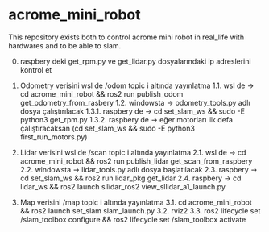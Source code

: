 # acrome_mini_robot
This repository exists both to control acrome mini robot in real_life with hardwares and to be able to slam.

0. raspbery deki get_rpm.py ve get_lidar.py dosyalarındaki ip adreslerini kontrol et

1. Odometry verisini wsl de /odom topic i altında yayınlatma
1.1. wsl de -> cd acrome_mini_robot && ros2 run publish_odom get_odometry_from_rasbery
1.2. windowsta -> odometry_tools.py adlı dosya çalıştırılacak
1.3.1. raspbery de -> cd set_slam_ws && sudo -E python3 get_rpm.py
1.3.2. raspbery de -> eğer motorları ilk defa çalıştıracaksan (cd set_slam_ws && sudo -E python3 first_run_motors.py)

2. Lidar verisini wsl de /scan topic i altında yayınlatma
2.1. wsl de -> cd acrome_mini_robot && ros2 run publish_lidar get_scan_from_raspbery
2.2. windowsta -> lidar_tools.py adlı dosya başlatılacak
2.3. raspbery -> cd set_slam_ws && ros2 run lidar_pkg get_lidar
2.4. raspbery -> cd lidar_ws && ros2 launch sllidar_ros2 view_sllidar_a1_launch.py

3. Map verisini /map topic i altında yayınlatma
3.1. cd acrome_mini_robot && ros2 launch set_slam slam_launch.py
3.2. rviz2
3.3. ros2 lifecycle set /slam_toolbox configure && ros2 lifecycle set /slam_toolbox activate
